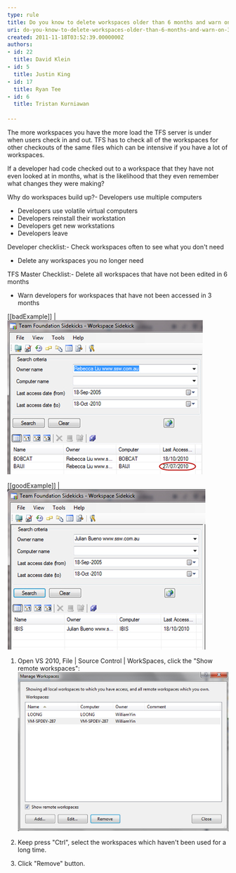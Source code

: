 ```yaml
---
type: rule
title: Do you know to delete workspaces older than 6 months and warn on 3?
uri: do-you-know-to-delete-workspaces-older-than-6-months-and-warn-on-3
created: 2011-11-18T03:52:39.0000000Z
authors:
- id: 22
  title: David Klein
- id: 5
  title: Justin King
- id: 17
  title: Ryan Tee
- id: 6
  title: Tristan Kurniawan

---
```


The more workspaces you have the more load the TFS server is under when users check in and out. TFS has to check all of the workspaces for other checkouts of the same files which can be intensive if you have a lot of workspaces.
 
If a developer had code checked out to a workspace that they have not even looked at in months, what is the likelihood that they even remember what changes they were making?

Why do workspaces build up?- Developers use multiple computers
- Developers use volatile virtual computers
- Developers reinstall their workstation
- Developers get new workstations
- Developers leave


Developer checklist:- Check workspaces often to see what you don't need
- Delete any workspaces you no longer need


TFS Master Checklist:- Delete all workspaces that have not been edited in 6 months
- Warn developers for workspaces that have not been accessed in 3 months


[[badExample]]
| ![ Rebecca has a workspace that has not been accessed in a while ](LongtimeWorkspaces.jpg)

[[goodExample]]
| ![All of Julian's workspaces are current ](CurrentWorkspaces.jpg)

1. Open VS 2010, File | Source Control | WorkSpaces, click the "Show remote workspaces": 
![ Manage Workspaces](ManageWorkspaces.jpg)

2. Keep press "Ctrl", select the workspaces which haven't been used for a long time.
3. Click "Remove" button.
